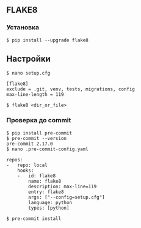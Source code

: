 ## FLAKE8
### Установка
`$ pip install --upgrade flake8`
## Настройки
`$ nano setup.cfg`
```
[flake8]
exclude = .git, venv, tests, migrations, config
max-line-length = 119
```
`$ flake8 <dir_or_file>`
### Проверка до commit
```
$ pip install pre-commit
$ pre-commit --version
pre-commit 2.17.0
$ nano .pre-commit-config.yaml
```
```
repos:
-   repo: local
    hooks:
    -   id: flake8
        name: flake8
        description: max-line=119
        entry: flake8
        args: ["--config=setup.cfg"]
        language: python
        types: [python]
```
`$ pre-commit install`